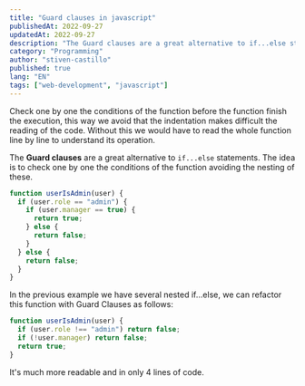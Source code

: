 ```yaml
---
title: "Guard clauses in javascript"
publishedAt: 2022-09-27
updatedAt: 2022-09-27
description: "The Guard clauses are a great alternative to if...else statements."
category: "Programming"
author: "stiven-castillo"
published: true
lang: "EN"
tags: ["web-development", "javascript"]
---
```


Check one by one the conditions of the function before the function finish the execution, this way we avoid that the indentation makes difficult the reading of the code. Without this we would have to read the whole function line by line to understand its operation.

The **Guard clauses** are a great alternative to `if...else` statements.
The idea is to check one by one the conditions of the function avoiding the nesting of these.

```javascript
function userIsAdmin(user) {
  if (user.role == "admin") {
    if (user.manager == true) {
      return true;
    } else {
      return false;
    }
  } else {
    return false;
  }
}
```

In the previous example we have several nested if...else, we can refactor this function with Guard Clauses as follows:

```javascript
function userIsAdmin(user) {
  if (user.role !== "admin") return false;
  if (!user.manager) return false;
  return true;
}
```

It's much more readable and in only 4 lines of code.
